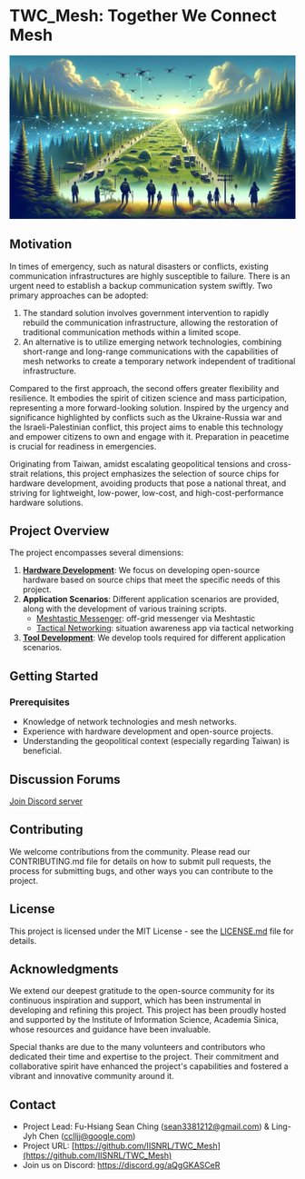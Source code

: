 # TWC_Mesh: Together We Connect Mesh

![TWC Scenario](TWC_scenario_by_DALLE3.jpg)

## Motivation

In times of emergency, such as natural disasters or conflicts, existing communication infrastructures are highly susceptible to failure. There is an urgent need to establish a backup communication system swiftly. Two primary approaches can be adopted:

1. The standard solution involves government intervention to rapidly rebuild the communication infrastructure, allowing the restoration of traditional communication methods within a limited scope.
2. An alternative is to utilize emerging network technologies, combining short-range and long-range communications with the capabilities of mesh networks to create a temporary network independent of traditional infrastructure.

Compared to the first approach, the second offers greater flexibility and resilience. It embodies the spirit of citizen science and mass participation, representing a more forward-looking solution. Inspired by the urgency and significance highlighted by conflicts such as the Ukraine-Russia war and the Israeli-Palestinian conflict, this project aims to enable this technology and empower citizens to own and engage with it. Preparation in peacetime is crucial for readiness in emergencies.

Originating from Taiwan, amidst escalating geopolitical tensions and cross-strait relations, this project emphasizes the selection of source chips for hardware development, avoiding products that pose a national threat, and striving for lightweight, low-power, low-cost, and high-cost-performance hardware solutions.

## Project Overview

The project encompasses several dimensions:

1. [**Hardware Development**](hardware/): We focus on developing open-source hardware based on source chips that meet the specific needs of this project.
2. **Application Scenarios**: Different application scenarios are provided, along with the development of various training scripts.
   - [Meshtastic Messenger](documents/Meshtastic_Messenger.md): off-grid messenger via Meshtastic
   - [Tactical Networking](documents/Tactical_Networking.md): situation awareness app via tactical networking
4. [**Tool Development**](tools): We develop tools required for different application scenarios.

## Getting Started

### Prerequisites

- Knowledge of network technologies and mesh networks.
- Experience with hardware development and open-source projects.
- Understanding the geopolitical context (especially regarding Taiwan) is beneficial.

## Discussion Forums
[Join Discord server](https://discord.gg/aQgGKASCeR)

## Contributing
We welcome contributions from the community. Please read our CONTRIBUTING.md file for details on how to submit pull requests, the process for submitting bugs, and other ways you can contribute to the project.

## License
This project is licensed under the MIT License - see the [LICENSE.md](LICENSE.md) file for details.

## Acknowledgments
We extend our deepest gratitude to the open-source community for its continuous inspiration and support, which has been instrumental in developing and refining this project. This project has been proudly hosted and supported by the Institute of Information Science, Academia Sinica, whose resources and guidance have been invaluable.

Special thanks are due to the many volunteers and contributors who dedicated their time and expertise to the project. Their commitment and collaborative spirit have enhanced the project's capabilities and fostered a vibrant and innovative community around it.

## Contact
- Project Lead: Fu-Hsiang Sean Ching (sean3381212@gmail.com) & Ling-Jyh Chen (cclljj@google.com)
- Project URL: [https://github.com/IISNRL/TWC_Mesh](https://github.com/IISNRL/TWC_Mesh)
- Join us on Discord: https://discord.gg/aQgGKASCeR

